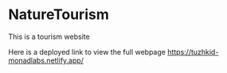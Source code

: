 # NatureTourism
This is a tourism website

Here is a deployed link to view the full webpage
https://tuzhkid-monadlabs.netlify.app/
